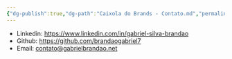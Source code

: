```yaml
---
{"dg-publish":true,"dg-path":"Caixola do Brands - Contato.md","permalink":"/caixola-do-brands-contato/","title":"Contato","pinned":true,"created":"2025-06-21T21:39:08.264-03:00","updated":"2025-06-21T21:46:50.884-03:00"}
---
```


- Linkedin: https://www.linkedin.com/in/gabriel-silva-brandao
- Github: https://github.com/brandaogabriel7
- Email: contato@gabrielbrandao.net